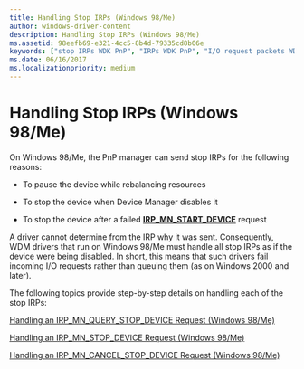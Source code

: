```yaml
---
title: Handling Stop IRPs (Windows 98/Me)
author: windows-driver-content
description: Handling Stop IRPs (Windows 98/Me)
ms.assetid: 98eefb69-e321-4cc5-8b4d-79335cd8b06e
keywords: ["stop IRPs WDK PnP", "IRPs WDK PnP", "I/O request packets WDK PnP"]
ms.date: 06/16/2017
ms.localizationpriority: medium
---
```


# Handling Stop IRPs (Windows 98/Me)





On Windows 98/Me, the PnP manager can send stop IRPs for the following reasons:

-   To pause the device while rebalancing resources

-   To stop the device when Device Manager disables it

-   To stop the device after a failed [**IRP\_MN\_START\_DEVICE**](https://msdn.microsoft.com/library/windows/hardware/ff551749) request

A driver cannot determine from the IRP why it was sent. Consequently, WDM drivers that run on Windows 98/Me must handle all stop IRPs as if the device were being disabled. In short, this means that such drivers fail incoming I/O requests rather than queuing them (as on Windows 2000 and later).

The following topics provide step-by-step details on handling each of the stop IRPs:

[Handling an IRP\_MN\_QUERY\_STOP\_DEVICE Request (Windows 98/Me)](handling-an-irp-mn-query-stop-device-request--windows-98-me-.md)

[Handling an IRP\_MN\_STOP\_DEVICE Request (Windows 98/Me)](handling-an-irp-mn-stop-device-request--windows-98-me-.md)

[Handling an IRP\_MN\_CANCEL\_STOP\_DEVICE Request (Windows 98/Me)](handling-an-irp-mn-cancel-stop-device-request--windows-98-me-.md)

 

 




